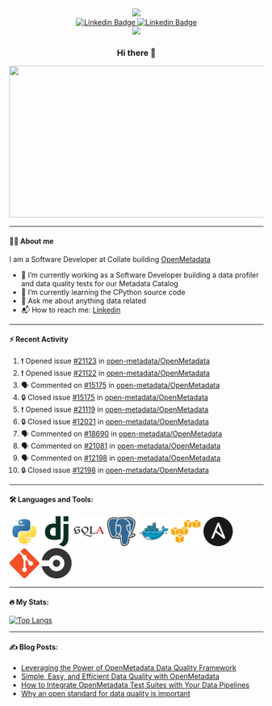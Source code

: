 <div id="header" align="center">
  <img src="https://media.giphy.com/media/5eLDrEaRGHegx2FeF2/giphy.gif" width="100"/>
</div>
<div id="badges" align="center">
  <a href="https://www.linkedin.com/in/teddycrepineau/">
    <img src="https://shields.io/badge/Linkedin-blue?logo=linkedin&logoColor=white&style=for-the-badge" alt="Linkedin Badge"/>
  </a>
  <a href="https://medium.com/@teddycrpineau">
    <img src="https://shields.io/badge/Medium-black?logo=medium&logoColor=white&style=for-the-badge" alt="Linkedin Badge"/>
  </a>
</div>
<div align="center">
  <img src="https://komarev.com/ghpvc/?username=TeddyCr&color=blue&style=flat-square" />
</div>

<h3 align="center">
Hi there 👋
</h3>
<div align="center">
  <img src="https://media.giphy.com/media/L8K62iTDkzGX6/giphy.gif" width="600" height="300"/>
</div>

---

#### :technologist: About me
I am a Software Developer at Collate building <a href="https://open-metadata.org"/>OpenMetadata</a>
- 🔭 I’m currently working as a Software Developer building a data profiler and data quality tests for our Metadata Catalog
- 🐍 I’m currently learning the CPython source code
- 💬 Ask me about anything data related
- 📬 How to reach me: [Linkedin](https://shields.io/badge/Linkedin-blue?logo=linkedin&logoColor=white&style=for-the-badge)

---

#### ⚡️ Recent Activity
<!--START_SECTION:activity-->
1. ❗ Opened issue [#21123](https://github.com/open-metadata/OpenMetadata/issues/21123) in [open-metadata/OpenMetadata](https://github.com/open-metadata/OpenMetadata)
2. ❗ Opened issue [#21122](https://github.com/open-metadata/OpenMetadata/issues/21122) in [open-metadata/OpenMetadata](https://github.com/open-metadata/OpenMetadata)
3. 🗣 Commented on [#15175](https://github.com/open-metadata/OpenMetadata/issues/15175#issuecomment-2865563086) in [open-metadata/OpenMetadata](https://github.com/open-metadata/OpenMetadata)
4. 🔒 Closed issue [#15175](https://github.com/open-metadata/OpenMetadata/issues/15175) in [open-metadata/OpenMetadata](https://github.com/open-metadata/OpenMetadata)
5. ❗ Opened issue [#21119](https://github.com/open-metadata/OpenMetadata/issues/21119) in [open-metadata/OpenMetadata](https://github.com/open-metadata/OpenMetadata)
6. 🔒 Closed issue [#12021](https://github.com/open-metadata/OpenMetadata/issues/12021) in [open-metadata/OpenMetadata](https://github.com/open-metadata/OpenMetadata)
7. 🗣 Commented on [#18690](https://github.com/open-metadata/OpenMetadata/issues/18690#issuecomment-2865377770) in [open-metadata/OpenMetadata](https://github.com/open-metadata/OpenMetadata)
8. 🗣 Commented on [#21081](https://github.com/open-metadata/OpenMetadata/issues/21081#issuecomment-2863286842) in [open-metadata/OpenMetadata](https://github.com/open-metadata/OpenMetadata)
9. 🗣 Commented on [#12198](https://github.com/open-metadata/OpenMetadata/issues/12198#issuecomment-2858929448) in [open-metadata/OpenMetadata](https://github.com/open-metadata/OpenMetadata)
10. 🔒 Closed issue [#12198](https://github.com/open-metadata/OpenMetadata/issues/12198) in [open-metadata/OpenMetadata](https://github.com/open-metadata/OpenMetadata)
<!--END_SECTION:activity-->

---

#### :hammer_and_wrench: Languages and Tools:
<div>
   <img src="https://github.com/devicons/devicon/blob/master/icons/python/python-original.svg" width="60" height="60"/>
   <img src="https://github.com/devicons/devicon/blob/master/icons/django/django-plain.svg" width="60" height="60"/>
   <img src="https://github.com/devicons/devicon/blob/master/icons/sqlalchemy/sqlalchemy-original.svg" width="60" height="60"/>
   <img src="https://github.com/devicons/devicon/blob/master/icons/postgresql/postgresql-original.svg" width="60" height="60"/>
   <img src="https://github.com/devicons/devicon/blob/master/icons/docker/docker-original.svg" width="60" height="60"/>
   <img src="https://github.com/devicons/devicon/blob/master/icons/amazonwebservices/amazonwebservices-original.svg" width="60" height="60"/>
   <img src="https://github.com/devicons/devicon/blob/master/icons/ansible/ansible-original.svg" width="60" height="60"/>
   <img src="https://github.com/devicons/devicon/blob/master/icons/git/git-original.svg" width="60" height="60"/>
   <img src="https://github.com/devicons/devicon/blob/master/icons/circleci/circleci-plain.svg" width="60" height="60"/>
</div>

---

#### 🔥 My Stats:
[![Top Langs](https://github-readme-stats.vercel.app/api/top-langs/?username=TeddyCr&layout=compact&hide=javascript,html,css)](https://github.com/anuraghazra/github-readme-stats)

---

#### ✍️ Blog Posts:
<!-- BLOG-POST-LIST:START -->
- [Leveraging the Power of OpenMetadata Data Quality Framework](https://blog.open-metadata.org/leveraging-the-power-of-openmetadata-data-quality-framework-385ba2d8eaf?source=rss-16e0670af08f------2)
- [Simple, Easy, and Efficient Data Quality with OpenMetadata](https://blog.open-metadata.org/simple-easy-and-efficient-data-quality-with-openmetadata-1c4e7d329364?source=rss-16e0670af08f------2)
- [How to Integrate OpenMetadata Test Suites with Your Data Pipelines](https://blog.open-metadata.org/how-to-integrate-openmetadata-test-suites-with-your-data-pipelines-d83fb55fa494?source=rss-16e0670af08f------2)
- [Why an open standard for data quality is important](https://blog.open-metadata.org/why-are-we-building-a-data-quality-standard-1753fae87259?source=rss-16e0670af08f------2)
<!-- BLOG-POST-LIST:END -->
